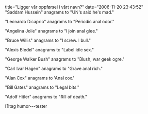 title="Ligger vår oppførsel i vårt navn?"
date="2006-11-20 23:43:52"
"Saddam Hussein" anagrams to "UN's said he's mad."

"Leonardo Dicaprio" anagrams to "Periodic anal odor."

"Angelina Jolie" anagrams to "I join anal glee."

"Bruce Willis" anagrams to "I screw. I bull."

"Alexis Bledel" anagrams to "Label idle sex."

"George Walker Bush" anagrams to "Blush, war geek ogre."

"Carl Ivar Hagen" anagrams to "Grave anal rich."

"Alan Cox" anagrams to 'Anal cox.'

"Bill Gates" anagrams to "Legal bits."

"Adolf Hitler" anagrams to "Rill of death."

[[!tag  humor---tester
